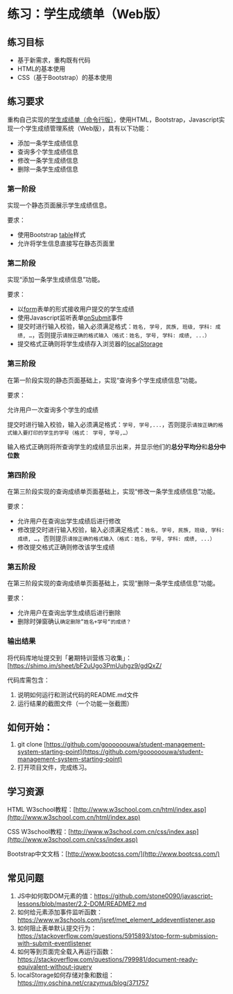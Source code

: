 # 练习：学生成绩单（Web版）

## 练习目标

- 基于新需求，重构既有代码
- HTML的基本使用
- CSS（基于Bootstrap）的基本使用

## 练习要求

重构自己实现的[学生成绩单（命令行版）](https://www.zybuluo.com/jtong/note/640178)，使用HTML，Bootstrap，Javascript实现一个学生成绩管理系统（Web版），具有以下功能：

- 添加一条学生成绩信息
- 查询多个学生成绩信息
- 修改一条学生成绩信息
- 删除一条学生成绩信息

### 第一阶段

实现一个静态页面展示学生成绩信息。

要求：

- 使用Bootstrap [table](http://v3.bootcss.com/css/#tables)样式
- 允许将学生信息直接写在静态页面里

### 第二阶段

实现“添加一条学生成绩信息”功能。

要求：

- 以[form](http://www.w3school.com.cn/html/html_forms.asp)表单的形式接收用户提交的学生成绩
- 使用Javascript监听表单[onSubmit](http://www.w3school.com.cn/jsref/event_onsubmit.asp)事件
- 提交时进行输入校验，输入必须满足格式：`姓名, 学号, 民族, 班级, 学科: 成绩, …`，否则提示`请按正确的格式输入（格式：姓名, 学号, 学科: 成绩, ...）`
- 提交格式正确则将学生成绩存入浏览器的[localStorage](http://www.w3school.com.cn/html5/html_5_webstorage.asp)

### 第三阶段

在第一阶段实现的静态页面基础上，实现“查询多个学生成绩信息”功能。

要求：

允许用户一次查询多个学生的成绩

提交时进行输入校验，输入必须满足格式：`学号, 学号,...`，否则提示`请按正确的格式输入要打印的学生的学号（格式： 学号, 学号,…）`

输入格式正确则将所查询学生的成绩显示出来，并显示他们的**总分平均分**和**总分中位数**

### 第四阶段

在第三阶段实现的查询成绩单页面基础上，实现“修改一条学生成绩信息”功能。

要求：

- 允许用户在查询出学生成绩后进行修改
- 修改提交时进行输入校验，输入必须满足格式：`姓名, 学号, 民族, 班级, 学科: 成绩, …`，否则提示`请按正确的格式输入（格式：姓名, 学号, 学科: 成绩, ...）`
- 修改提交格式正确则修改该学生成绩

### 第五阶段

在第三阶段实现的查询成绩单页面基础上，实现“删除一条学生成绩信息”功能。

要求：

- 允许用户在查询出学生成绩后进行删除
- 删除时弹窗确认`确定删除”姓名+学号“的成绩？`

### 输出结果

将代码库地址提交到「暑期特训营练习收集」：[https://shimo.im/sheet/bF2uUgo3PmUuhgz9/gdQxZ/

代码库需包含：

1. 说明如何运行和测试代码的README.md文件
2. 运行结果的截图文件（一个功能一张截图）

## 如何开始：

1. git clone [https://github.com/goooooouwa/student-management-system-starting-point](https://github.com/goooooouwa/student-management-system-starting-point)
2. 打开项目文件，完成练习。

## 学习资源

HTML W3school教程：[http://www.w3school.com.cn/html/index.asp](http://www.w3school.com.cn/html/index.asp)

CSS W3school教程：[http://www.w3school.com.cn/css/index.asp](http://www.w3school.com.cn/css/index.asp)

Bootstrap中文文档：[http://www.bootcss.com/](http://www.bootcss.com/)

## 常见问题

1. JS中如何取DOM元素的值：https://github.com/stone0090/javascript-lessons/blob/master/2.2-DOM/README2.md
2. 如何给元素添加事件监听函数：https://www.w3schools.com/jsref/met_element_addeventlistener.asp
3. 如何阻止表单默认提交行为：https://stackoverflow.com/questions/5915893/stop-form-submission-with-submit-eventlistener
4. 如何等到页面完全载入再运行函数：https://stackoverflow.com/questions/799981/document-ready-equivalent-without-jquery
5. localStorage如何存储对象和数组：https://my.oschina.net/crazymus/blog/371757